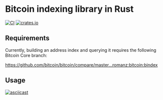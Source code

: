 # Bitcoin indexing library in Rust

[![CI](https://github.com/romanz/bindex-rs/actions/workflows/ci.yml/badge.svg)](https://github.com/romanz/bindex-rs/actions)
[![crates.io](https://img.shields.io/crates/v/bindex.svg)](https://crates.io/crates/bindex)

## Requirements

Currently, building an address index and querying it requires the following Bitcoin Core branch:

https://github.com/bitcoin/bitcoin/compare/master...romanz:bitcoin:bindex

## Usage

[![asciicast](https://asciinema.org/a/yFjcbagORZNMtoOPikw0kUlC9.svg)](https://asciinema.org/a/yFjcbagORZNMtoOPikw0kUlC9)
